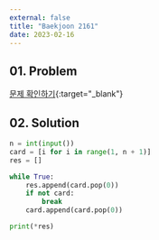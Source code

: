 ```yaml
---
external: false
title: "Baekjoon 2161"
date: 2023-02-16
---
```


## 01. Problem

[문제 확인하기](https://www.acmicpc.net/problem/2161){:target="_blank"}

## 02. Solution

```Python
n = int(input())
card = [i for i in range(1, n + 1)]
res = []

while True:
    res.append(card.pop(0))
    if not card:
        break
    card.append(card.pop(0))

print(*res)
```
